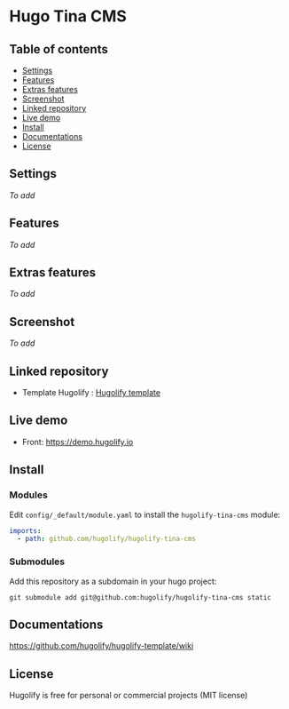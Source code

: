 # Hugo Tina CMS

## Table of contents

- [Settings](#settings)
- [Features](#features)
- [Extras features](#extras-features)
- [Screenshot](#screenshot)
- [Linked repository](#linked-repository)
- [Live demo](#live-demo)
- [Install](#install)
- [Documentations](#documentations)
- [License](#license)

## Settings

_To add_

## Features

_To add_

## Extras features

_To add_

## Screenshot

_To add_

## Linked repository

- Template Hugolify : [Hugolify template](https://github.com/hugolify/hugolify-template)

## Live demo

- Front: https://demo.hugolify.io

## Install

### Modules

Edit `config/_default/module.yaml` to install the `hugolify-tina-cms` module:

```yml
imports:
  - path: github.com/hugolify/hugolify-tina-cms
```

### Submodules

Add this repository as a subdomain in your hugo project:

```
git submodule add git@github.com:hugolify/hugolify-tina-cms static
```

## Documentations

https://github.com/hugolify/hugolify-template/wiki

## License

Hugolify is free for personal or commercial projects (MIT license)
